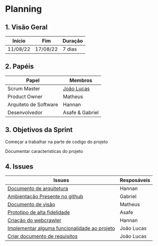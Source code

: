 # Planning

## 1. Visão Geral

 Início | Fim | Duração
 ------ | --- | -------
 11/08/22 | 17/08/22 | 7 dias

## 2. Papéis

Papel | Membros
----- | -------
Scrum Master | [João Lucas](https://github.com/HacKairos)
Product Owner | Matheus
Arquiteto de Software | Hannan
Desenvolvedor | Asafe & Gabriel

## 3. Objetivos da Sprint

Começar a trabalhar na parte de codigo do projeto

Documentar caracteristicas do projeto


## 4. Issues

Issues |  Resposáveis
------ |   -----------
[Documento de arquitetura](https://github.com/fga-eps-mds/Cebraspe-Tracker/issues/14) | Hannan
[Ambientação Presente no github](https://github.com/fga-eps-mds/Cebraspe-Tracker/issues/15) | Gabriel 
[Documento de visão](https://github.com/fga-eps-mds/Cebraspe-Tracker/issues/17) | Matheus 
[Prototipo de alta fidelidade](https://github.com/fga-eps-mds/Cebraspe-Tracker/issues/18) | Asafe 
[Criação do webcrawler](https://github.com/fga-eps-mds/Cebraspe-Tracker/issues/19) | Hannan 
[Implementar alguma funcionalidade ao projeto](https://github.com/fga-eps-mds/Cebraspe-Tracker/issues/20) | João Lucas 
[Criar documento de requisitos ](https://github.com/fga-eps-mds/Cebraspe-Tracker/issues/20) | João Lucas 

